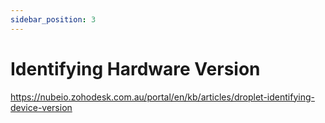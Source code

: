 ```yaml
---
sidebar_position: 3
---
```



# Identifying Hardware Version


https://nubeio.zohodesk.com.au/portal/en/kb/articles/droplet-identifying-device-version


